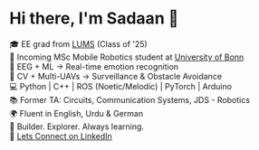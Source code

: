 # Hi there, I'm Sadaan 👋

🎓 EE grad from [LUMS](https://lums.edu.pk) (Class of '25)  
🤖 Incoming MSc Mobile Robotics student at [University of Bonn](https://www.uni-bonn.de/en)  
🧠 EEG + ML → Real-time emotion recognition  
🚁 CV + Multi-UAVs → Surveillance & Obstacle Avoidance  
💻 Python | C++ | ROS (Noetic/Melodic) | PyTorch | Arduino  
📚 Former TA: Circuits, Communication Systems, JDS - Robotics  
🌍 Fluent in English, Urdu & German  
🔬 Builder. Explorer. Always learning.  
💼 [Lets Connect on LinkedIn](https://www.linkedin.com/in/sadaan-tahir-531997290/)
